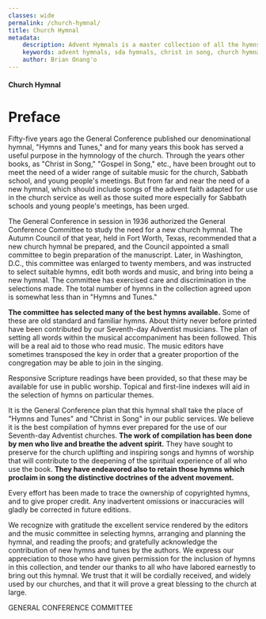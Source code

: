 ```yaml
---
classes: wide
permalink: /church-hymnal/
title: Church Hymnal
metadata:
    description: Advent Hymnals is a master collection of all the hymns sung by adventists as contained in such hymnals as Christ in Song, Church hymnal and Seventh Day adventist hymnal, millenial harp. These are a rich source of church history as well as of music.
    keywords: advent hymnals, sda hymnals, christ in song, church hymnal, millenial harp, sdah, seventh-day adventist hymnal
    author: Brian Onang'o
---
```


#### Church Hymnal

# Preface

Fifty-five years ago the General Conference published our denominational hymnal, "Hymns and Tunes," and for many years this book has served a useful purpose in the hymnology of the church. Through the years other books, as "Christ in Song," "Gospel in Song," etc., have been brought out to meet the need of a wider range of suitable music for the church, Sabbath school, and young people's meetings. But from far and near the need of a new hymnal, which should include songs of the advent faith adapted for use in the church service as well as those suited more especially for Sabbath schools and young people's meetings, has been urged.

The General Conference in session in 1936 authorized the General Conference Committee to study the need for a new church hymnal. The Autumn Council of that year, held in Fort Worth, Texas, recommended that a new church hymnal be prepared, and the Council appointed a small committee to begin preparation of the manuscript. Later, in Washington, D.C., this committee was enlarged to twenty members, and was instructed to select suitable hymns, edit both words and music, and bring into being a new hymnal. The committee has exercised care and discrimination in the selections made. The total number of hymns in the collection agreed upon is somewhat less than in "Hymns and Tunes."

**The committee has selected many of the best hymns available.** Some of these are old standard and familiar hymns. About thirty never before printed have been contributed by our Seventh-day Adventist musicians. The plan of setting all words within the musical accompaniment has been followed. This will be a real aid to those who read music. The music editors have sometimes transposed the key in order that a greater proportion of the congregation may be able to join in the singing.

Responsive Scripture readings have been provided, so that these may be available for use in public worship. Topical and first-line indexes will aid in the selection of hymns on particular themes.

It is the General Conference plan that this hymnal shall take the place of "Hymns and Tunes" and "Christ in Song" in our public services. We believe it is the best compilation of hymns ever prepared for the use of our Seventh-day Adventist churches. **The work of compilation has been done by men who live and breathe the advent spirit.** They have sought to preserve for the church uplifting and inspiring songs and hymns of worship that will contribute to the deepening of the spiritual experience of all who use the book. **They have endeavored also to retain those hymns which proclaim in song the distinctive doctrines of the advent movement.**

Every effort has been made to trace the ownership of copyrighted hymns, and to give proper credit. Any inadvertent omissions or inaccuracies will gladly be corrected in future editions.

We recognize with gratitude the excellent service rendered by the editors and the music committee in selecting hymns, arranging and planning the hymnal, and reading the proofs; and gratefully acknowledge the contribution of new hymns and tunes by the authors. We express our appreciation to those who have given permission for the inclusion of hymns in this collection, and tender our thanks to all who have labored earnestly to bring out this hymnal. We trust that it will be cordially received, and widely used by our churches, and that it will prove a great blessing to the church at large.

GENERAL CONFERENCE COMMITTEE
